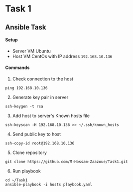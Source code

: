 # Task 1
## Ansible Task

#### Setup

- Server VM Ubuntu
- Host VM CentOs with IP address `192.168.10.136`

#### Commands

1. Check connection to the host
```
ping 192.168.10.136
```

2. Generate key pair in server
```
ssh-keygen -t rsa
```

3. Add host to server's Known hosts file
```
ssh-keyscan -H 192.168.10.136 >> ~/.ssh/known_hosts
```

4. Send public key to host
```
ssh-copy-id root@192.168.10.136
```

5. Clone repository 
```
git clone https://github.com/M-Hossam-Zaazoue/Task1.git
```

6. Run playbook
```
cd ~/Task1
ansible-playbook -i hosts playbook.yaml
```